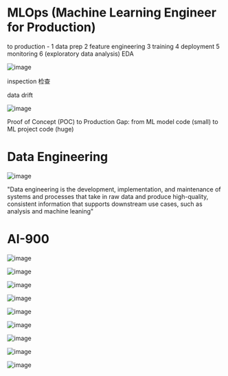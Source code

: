 # MLOps (Machine Learning Engineer for Production)

to production - 1 data prep 2 feature engineering 3 training 4 deployment 5 monitoring 6 (exploratory data analysis) EDA 

![image](https://github.com/engineerkong/Learning_Notes/assets/89781823/d74dc31e-783a-4d19-8c39-3b1660b99d84)


inspection 检查

data drift

![image](https://github.com/engineerkong/Learning_Notes/assets/89781823/b47fce4a-fd6f-47a5-bff9-1919d615e938)

Proof of Concept (POC) to Production Gap: from ML model code (small) to ML project code (huge)

# Data Engineering

![image](https://github.com/engineerkong/Learning_Notes/assets/89781823/76ea0530-c215-4a85-b1d8-459b4c4939b7)

"Data engineering is the development, implementation, and maintenance of systems and processes that take in raw data and produce high-quality, consistent information that supports downstream use cases, such as analysis and machine leaning"

# AI-900

![image](https://github.com/engineerkong/Learning_Notes/assets/89781823/0a7e9499-b766-4c2b-b814-8aec57487b8b)

![image](https://github.com/engineerkong/Learning_Notes/assets/89781823/f1ecf08a-dabb-4bf4-8ae3-b85e2ee0b46c)

![image](https://github.com/engineerkong/Learning_Notes/assets/89781823/a73539e1-2faf-4808-a4ba-333bb8897c6e)

![image](https://github.com/engineerkong/Learning_Notes/assets/89781823/05f72626-9441-426f-8267-dca90176b620)

![image](https://github.com/engineerkong/Learning_Notes/assets/89781823/761ab317-e3dd-460d-9b22-e49baf65a9c0)

![image](https://github.com/engineerkong/Learning_Notes/assets/89781823/a98e99bc-8507-448f-9548-ab7d4f444826)

![image](https://github.com/engineerkong/Learning_Notes/assets/89781823/67eae2b7-1391-48e0-bb1a-f5c8ac100d9c)

![image](https://github.com/engineerkong/Learning_Notes/assets/89781823/c89838e0-b79d-4d3f-8c27-d86e5f7fae11)

![image](https://github.com/engineerkong/Learning_Notes/assets/89781823/15a885ad-5e3a-4aac-ac0c-b2a02a32d1aa)
